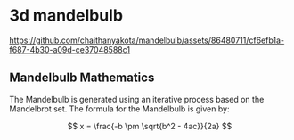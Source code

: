 # 3d mandelbulb


https://github.com/chaithanyakota/mandelbulb/assets/86480711/cf6efb1a-f687-4b30-a09d-ce37048588c1

## Mandelbulb Mathematics

The Mandelbulb is generated using an iterative process based on the Mandelbrot set. The formula for the Mandelbulb is given by:



$$ x = \frac{-b \pm \sqrt{b^2 - 4ac}}{2a} $$

